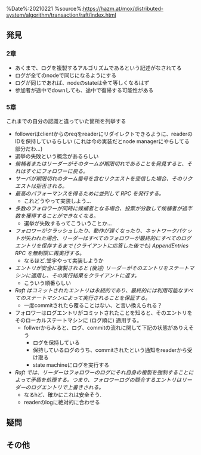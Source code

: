 %Date%:20210221
%source%:https://hazm.at/mox/distributed-system/algorithm/transaction/raft/index.html

## 発見
### 2章
* あくまで、ログを複製するアルゴリズムであるという記述がなされてる
* ログが全てのnodeで同じになるようにする
* ログが同じであれば、nodeのstateは全て等しくなるはず
* 参加者が途中でdownしても、途中で復帰する可能性がある


### 5章
これまでの自分の認識と違っていた箇所を列挙する

* followerはclientからのreqをreaderにリダイレクトできるように、readerのIDを保持しているらしい (これは今の実装だとnode managerにやらしてる部分だわ...)
* 選挙の失敗という概念があるらしい
* *候補者またはリーダーがそのタームが期限切れであることを発見すると、それはすぐにフォロワーに戻る。*
* *サーバが期限切れのターム番号を含むリクエストを受信した場合、そのリクエストは拒否される。*
* *最高のパフォーマンスを得るために並列して RPC を発行する。*
  * これどうやって実装しよう...
* *多数のフォロワーが同時に候補者となる場合、投票が分散して候補者が過半数を獲得することができなくなる。*
  * 選挙が失敗するってこういうことか...
* *フォロワーがクラッシュしたり、動作が遅くなったり、ネットワークパケットが失われた場合、リーダーはすべてのフォロワーが最終的にすべてのログエントリを保存するまで (クライアントに応答した後でも) AppendEntries RPC を無制限に再実行する。*
  * なるほど.堂宇やって実装しようか
* *エントリが安全に複製されると (後述) リーダーがそのエントリをステートマシンに適用し、その実行結果をクライアントに返す。*
  * こういう順番らしい
* *Raft はコミットされたエントリは永続的であり、最終的には利用可能なすべてのステートマシンによって実行されることを保証する。*
  * 一度commitされたら覆ることはない、と言い換えられる？
* フォロワーはログエントリがコミットされたことを知ると、そのエントリをそのローカルステートマシンに (ログ順に) 適用する。
  * follwerからみると、ログ、commitの流れに関して下記の状態がありえそう
    * ログを保持している
    * 保持しているログのうち、commitされたという通知をreaderから受け取る
    * state machineにログを実行する
* *Raft では、リーダーはフォロワーのログにそれ自身の複製を強制することによって矛盾を処理する。つまり、フォロワーログの競合するエントリはリーダーのログエントリで上書きされる。*
  * なるhど、確かにこれは安全そう.
  * readerのlogに絶対的に合わせる

## 疑問

## その他
